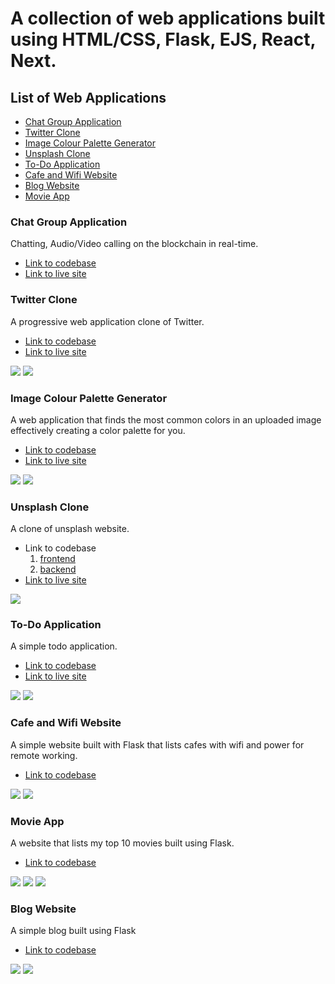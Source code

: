# A collection of web applications built using HTML/CSS, Flask, EJS, React, Next.


## List of Web Applications
- [Chat Group Application](#chat-group-application)
- [Twitter Clone](#twitter-clone)
- [Image Colour Palette Generator](#image-colour-palette-generator)
- [Unsplash Clone](#unsplash-clone)
- [To-Do Application](#to-do-application)
- [Cafe and Wifi Website](#cafe-and-wifi-website)
- [Blog Website](#blog-website)
- [Movie App](#movie-app)

### Chat Group Application
Chatting, Audio/Video calling on the blockchain in real-time.

- [Link to codebase](#chat-group-application)
- [Link to live site](#chat-group-application)

### Twitter Clone
A progressive web application clone of Twitter.

- [Link to codebase](https://github.com/Josh-Ay/twitter-clone)
- [Link to live site](https://tweeter-clone-app.netlify.app/)

![](./assets/twitter-clone/screenshot_desktop_dark.png)
![](./assets/twitter-clone/screenshot_desktop_light.png)


### Image Colour Palette Generator
A web application that finds the most common colors in an uploaded image effectively creating a color palette for you. 

- [Link to codebase](https://github.com/Josh-Ay/image-colour-palette-generator)
- [Link to live site](https://image-color-app.onrender.com/)

![](./assets/color-palette-app/Screenshot%202023-04-28%20at%2010-47-32%20Image%20Color%20Palette%20Generator.png)
![](./assets/color-palette-app/Screenshot%202023-04-28%20at%2010-48-31%20Image%20Color%20Palette%20Generator.png)

### Unsplash Clone
A clone of unsplash website.

- Link to codebase
  1. [frontend](https://github.com/Josh-Ay/my-unsplash-clone)
  2. [backend](https://github.com/Josh-Ay/my-unsplash-clone-backend)
- [Link to live site](https://focused-bassi-b35684.netlify.app/)

![](./assets/unsplash/desktop-screenshot-min.png)

### To-Do Application
A simple todo application.

- [Link to codebase](https://github.com/Josh-Ay/todo-app)
- [Link to live site](https://light-rose-calf.cyclic.app/)

![](./assets/todo-app/desktop-design-dark.jpg)
![](./assets/todo-app/desktop-design-light.jpg)

### Cafe and Wifi Website
A simple website built with Flask that lists cafes with wifi and power for remote working.
- [Link to codebase](https://github.com/Josh-Ay/cafe-and-wifi-website)

![](./assets/cafe-site/Screenshot%202023-04-29%20at%2009-58-03%2022%20Work-Friendly%20Places%20with%20Free-WiFi%20in%20London.png)
![](./assets/cafe-site/Screenshot%202023-04-29%20at%2009-58-23%20ZEN%20Garden.png)

### Movie App
A website that lists my top 10 movies built using Flask.
- [Link to codebase](https://github.com/Josh-Ay/movie-project)

![](./assets/movies-flask-app/Screenshot%202023-04-29%20at%2010-35-47%20My%20Top%2010%20Movies.png)
![](./assets/movies-flask-app/Screenshot%202023-04-29%20103730.png)
![](./assets/movies-flask-app/Screenshot%202023-04-29%20at%2010-36-45%20Edit%20Movies.png)

### Blog Website
A simple blog built using Flask
- [Link to codebase](https://github.com/Josh-Ay/sample-blog-website)

![](./assets/blog-flask-app/Screenshot%202023-04-29%20at%2010-48-11%20Sample%20Blog.png)
![](./assets/blog-flask-app/Screenshot%202023-04-29%20at%2010-50-49%20Sample%20Blog.png)
